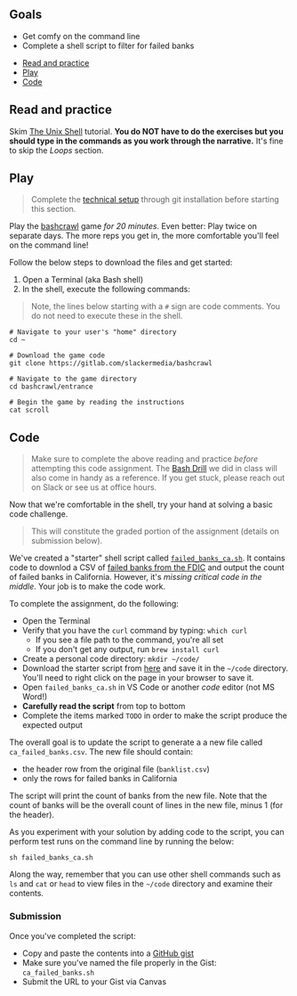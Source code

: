 ## Goals

* Get comfy on the command line
* Complete a shell script to filter for failed banks

- [Read and practice](#read-and-practice)
- [Play](#play)
- [Code](#code)

## Read and practice

Skim [The Unix Shell][] tutorial. **You do NOT have to do the exercises but you should type in the commands as you work through the narrative.**  It's fine to skip the *Loops* section.

## Play

> Complete the [technical setup](../docs/tech_setup.md) through git installation before starting this section.

 Play the [bashcrawl](https://gitlab.com/slackermedia/bashcrawl) game *for 20 minutes*. Even better: Play twice on separate days. The more reps you get in, the more comfortable you'll feel on the command line!
 
 Follow the below steps to download the files and get started:

1. Open a Terminal (aka Bash shell)
1. In the shell, execute the following commands: 

> Note, the lines below starting with a `#` sign are code comments. You do not need to execute these in the shell.

```
# Navigate to your user's "home" directory
cd ~

# Download the game code
git clone https://gitlab.com/slackermedia/bashcrawl

# Navigate to the game directory
cd bashcrawl/entrance

# Begin the game by reading the instructions
cat scroll
```

## Code

> Make sure to complete the above reading and practice *before* attempting this code assignment. The [Bash Drill](/exercises/bash_drill.md) we did in class will also come in handy as a reference.  If you get stuck, please reach out on Slack or see us at office hours.

Now that we're comfortable in the shell, try your hand at solving a basic code challenge.

> This will constitute the graded portion of the assignment (details on submission below).

We've created a "starter" shell script called [`failed_banks_ca.sh`](/code/failed_banks_ca.sh). It contains code to
downlod a CSV of [failed banks from the FDIC](https://www.fdic.gov/resources/resolutions/bank-failures/failed-bank-list/) and output the count of failed banks in California. However, it's *missing critical code in the middle*. Your job is to make the code work.

To complete the assignment, do the following:

* Open the Terminal
* Verify that you have the `curl` command by typing: `which curl`
  * If you see a file path to the command, you're all set
  * If you don't get any output, run `brew install curl`
* Create a personal code directory: `mkdir ~/code/`
* Download the starter script from [here](https://raw.githubusercontent.com/stanfordjournalism/stanford-progj-2022/main/code/failed_banks_ca.sh) and save it in the `~/code` directory. You'll need to right click on the page in your browser to save it.
* Open `failed_banks_ca.sh` in VS Code or another *code* editor (not MS Word!)
* **Carefully read the script** from top to bottom
* Complete the items marked `TODO` in order to make the script produce the expected output

The overall goal is to update the script to generate a a new file called `ca_failed_banks.csv`. The new file should contain:

* the header row from the original file (`banklist.csv`)
* only the rows for failed banks in California

The script will print the count of banks from the new file. Note that the count of banks will be the overall count of lines in the new file, minus 1 (for the header).

As you experiment with your solution by adding code to the script, you can perform test runs on the command line by running the below:

```
sh failed_banks_ca.sh
```

Along the way, remember that you can use other shell commands such as `ls` and `cat` or `head` to view files in the `~/code` directory and examine their contents. 

### Submission

Once you've completed the script:

* Copy and paste the contents into a [GitHub gist](https://docs.github.com/en/free-pro-team@latest/github/writing-on-github/creating-gists#creating-a-gist)
* Make sure you've named the file properly in the Gist: `ca_failed_banks.sh`
* Submit the URL to your Gist via Canvas


[CLI cheatsheet]: https://www.git-tower.com/blog/command-line-cheat-sheet/
[The Unix Shell]: http://swcarpentry.github.io/shell-novice/
